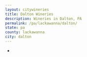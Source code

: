```yaml
---
layout: citywineries
title: Dalton Wineries
description: Wineries in Dalton, PA
permalink: /pa/lackawanna/dalton/
state: pa
county: lackawanna
city: dalton
---
```

-
